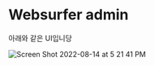 # Websurfer admin

아래와 같은 UI입니당

![Screen Shot 2022-08-14 at 5 21 41 PM](https://user-images.githubusercontent.com/48555121/184528640-14130bec-e8b5-4b57-953e-ee188d47217d.png)

